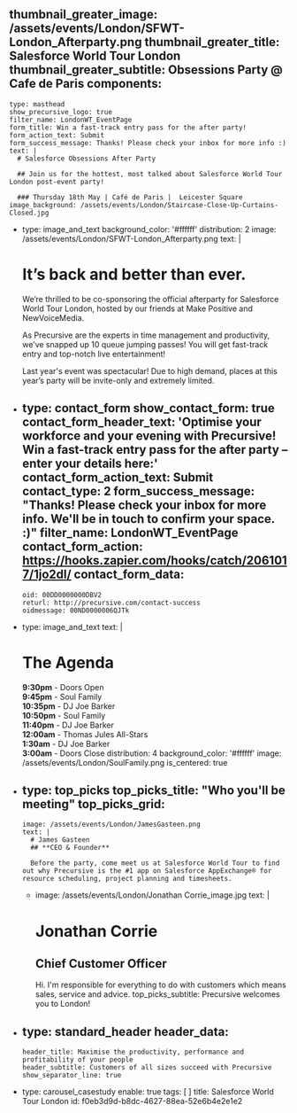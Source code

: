 thumbnail_greater_image: /assets/events/London/SFWT-London_Afterparty.png
thumbnail_greater_title: Salesforce World Tour London
thumbnail_greater_subtitle: Obsessions Party @ Cafe de Paris
components:
  - 
    type: masthead
    show_precursive_logo: true
    filter_name: LondonWT_EventPage
    form_title: Win a fast-track entry pass for the after party!
    form_action_text: Submit
    form_success_message: Thanks! Please check your inbox for more info :)
    text: |
      # Salesforce Obsessions After Party
      
      ## Join us for the hottest, most talked about Salesforce World Tour London post-event party!
      
      ### Thursday 18th May | Café de Paris |  Leicester Square
    image_background: /assets/events/London/Staircase-Close-Up-Curtains-Closed.jpg
  - 
    type: image_and_text
    background_color: '#ffffff'
    distribution: 2
    image: /assets/events/London/SFWT-London_Afterparty.png
    text: |
      # It’s back and better than ever.
      
      We’re thrilled to be co-sponsoring the official afterparty for Salesforce World Tour London, hosted by our friends at Make Positive and NewVoiceMedia.
      
      As Precursive are the experts in time management and productivity, we’ve snapped up 10 queue jumping passes! You will get fast-track entry and top-notch live entertainment!
      
      Last year's event was spectacular! Due to high demand, places at this year’s party will be invite-only and extremely limited.
  - 
    type: contact_form
    show_contact_form: true
    contact_form_header_text: 'Optimise your workforce and your evening with Precursive! Win a fast-track entry pass for the after party – enter your details here:'
    contact_form_action_text: Submit
    contact_type: 2
    form_success_message: "Thanks! Please check your inbox for more info. We'll be in touch to confirm your space. :)"
    filter_name: LondonWT_EventPage
    contact_form_action: https://hooks.zapier.com/hooks/catch/2061017/1jo2dl/
    contact_form_data:
      - 
        oid: 00DD0000000DBV2
        returl: http://precursive.com/contact-success
        oidmessage: 00ND0000006QJTk
  - 
    type: image_and_text
    text: |
      # The Agenda
      
      **9:30pm** - Doors Open<br>
      **9:45pm** - Soul Family<br>
      **10:35pm** - DJ Joe Barker<br>
      **10:50pm** - Soul Family<br>
      **11:40pm** - DJ Joe Barker<br>
      **12:00am** - Thomas Jules All-Stars<br>
      **1:30am** - DJ Joe Barker<br>
      **3:00am** - Doors Close
    distribution: 4
    background_color: '#ffffff'
    image: /assets/events/London/SoulFamily.png
    is_centered: true
  - 
    type: top_picks
    top_picks_title: "Who you'll be meeting"
    top_picks_grid:
      - 
        image: /assets/events/London/JamesGasteen.png
        text: |
          # James Gasteen
          ## **CEO & Founder**
          
          Before the party, come meet us at Salesforce World Tour to find out why Precursive is the #1 app on Salesforce AppExchange® for resource scheduling, project planning and timesheets.
      - 
        image: /assets/events/London/Jonathan Corrie_image.jpg
        text: |
          # Jonathan Corrie
          ## **Chief Customer Officer**
          
          Hi. I'm responsible for everything to do with customers which means sales, service and advice.
    top_picks_subtitle: Precursive welcomes you to London!
  - 
    type: standard_header
    header_data:
      - 
        header_title: Maximise the productivity, performance and profitability of your people
        header_subtitle: Customers of all sizes succeed with Precursive
        show_separator_line: true
  - 
    type: carousel_casestudy
    enable: true
tags: [ ]
title: Salesforce World Tour London
id: f0eb3d9d-b8dc-4627-88ea-52e6b4e2e1e2
